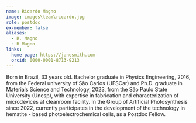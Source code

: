 ```yaml
---
name: Ricardo Magno
image: images\team\ricardo.jpg
role: postdoc
ex-member: false
aliases:
  - R. Magno
  - R Magno
links:
  home-page: https://janesmith.com
  orcid: 0000-0001-8713-9213
---
```


Born in Brazil, 33 years old. Bachelor graduate in Physics Engineering,
2016, from the Federal university of São Carlos (UFSCar) and Ph.D.
graduate in Materials Science and Technology, 2023, from the São Paulo
State University (Unesp), with expertise in fabrication and characterization of microdevices at cleanroom facility. In the Group of
Artificial Photosynthesis since 2022, currently participates in the
development of the technology in hematite - based photoelectrochemical
cells, as a Postdoc Fellow.
